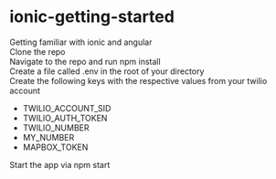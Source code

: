 # ionic-getting-started
Getting familiar with ionic and angular 
\
Clone the repo \
Navigate to the repo and run npm install \
Create a file called .env in the root of your directory \
Create the following keys with the respective values from your twilio account 
- TWILIO_ACCOUNT_SID
- TWILIO_AUTH_TOKEN
- TWILIO_NUMBER
- MY_NUMBER
- MAPBOX_TOKEN 

Start the app via npm start
